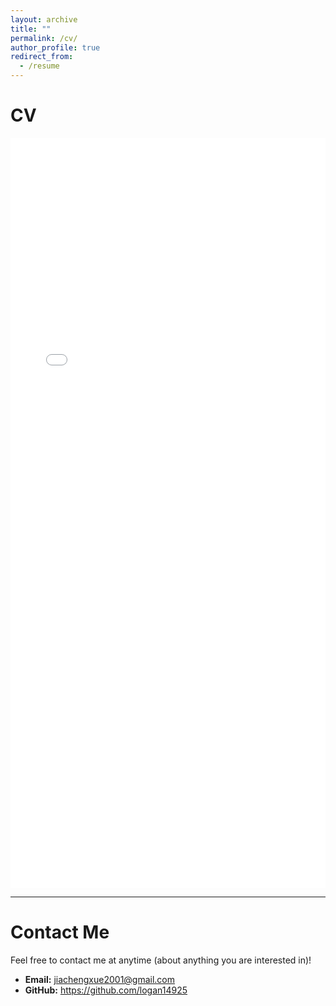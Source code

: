 ```yaml
---
layout: archive
title: ""
permalink: /cv/
author_profile: true
redirect_from:
  - /resume
---
```

# CV
<!-- Embed CV PDF with scroll/slide enabled -->
<div style="width:100%; max-width:800px; margin:auto;">
  <iframe src="../files/CV_XUE_250629.pdf" width="100%" height="1200px" style="border: none;">
    This browser does not support PDFs. Please download the PDF to view it: <a href="../files/CV_XUE_250629.pdf">Download CV</a>
  </iframe>
</div>

---

# Contact Me

Feel free to contact me at anytime (about anything you are interested in)!
- **Email:** jiachengxue2001@gmail.com
- **GitHub:** https://github.com/logan14925